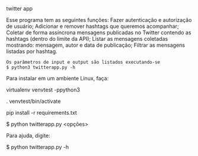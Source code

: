 twitter app

Esse programa tem as seguintes funções:
    Fazer autenticação e autorização de usuário;
    Adicionar e remover hashtags que queremos acompanhar;
    Coletar de forma assíncrona mensagens publicadas no Twitter contendo as
    hashtags (dentro do limite da API);
    Listar as mensagens coletadas mostrando: mensagem, autor e data de
    publicação;
    Filtrar as mensagens listadas por hashtag.
    
    Os parâmetros de input e output são listados executando-se
    $ python3 twitterapp.py -h

Para instalar em um ambiente Linux, faça:

virtualenv venvtest -ppython3

. venvtest/bin/activate

pip install -r requirements.txt

$ python twitterapp.py <opções>

Para ajuda, digite:

$ python twitterapp.py -h
